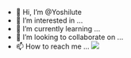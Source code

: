 - 👋 Hi, I’m @Yoshilute
- 👀 I’m interested in ...
- 🌱 I’m currently learning ...
- 💞️ I’m looking to collaborate on ...
- 📫 How to reach me ...
![](https://komarev.com/ghpvc/?username=your-github-username)
<!---
Yoshilute/Yoshilute is a ✨ special ✨ repository because its `README.md` (this file) appears on your GitHub profile.
You can click the Preview link to take a look at your changes.
--->

